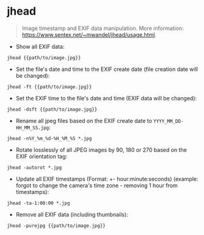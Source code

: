 # jhead

> Image timestamp and EXIF data manipulation.
> More information: <https://www.sentex.net/~mwandel/jhead/usage.html>.

- Show all EXIF data:

`jhead {{path/to/image.jpg}}`

- Set the file's date and time to the EXIF create date (file creation date will be changed):

`jhead -ft {{path/to/image.jpg}}`

- Set the EXIF time to the file's date and time (EXIF data will be changed):

`jhead -dsft {{path/to/image.jpg}}`

- Rename all jpeg files based on the EXIF create date to `YYYY_MM_DD-HH_MM_SS.jpg`:

`jhead -n%Y_%m_%d-%H_%M_%S *.jpg`

- Rotate losslessly of all JPEG images by 90, 180 or 270 based on the EXIF orientation tag:

`jhead -autorot *.jpg`

- Update all EXIF timestamps (Format: +- hour:minute:seconds) (example: forgot to change the camera's time zone - removing 1 hour from timestamps):

`jhead -ta-1:00:00 *.jpg`

- Remove all EXIF data (including thumbnails):

`jhead -purejpg {{path/to/image.jpg}}`
